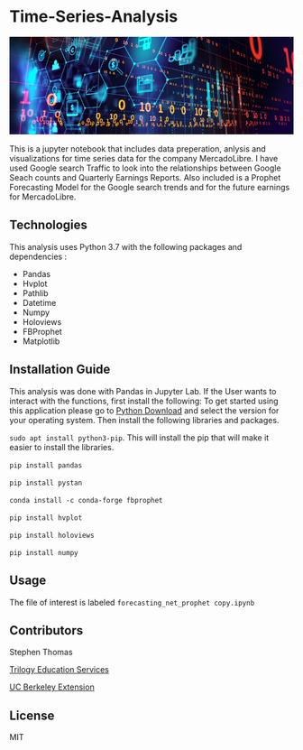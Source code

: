 # Time-Series-Analysis



![fintech_image](fintech_image_time_series.png)


This is a jupyter notebook that includes data preperation, anlysis and visualizations for time series data for the company MercadoLibre. I have used Google search Traffic to look into the relationships between Google Seach counts and Quarterly Earnings Reports. Also included is a Prophet Forecasting Model for the Google search trends and for the future earnings for MercadoLibre. 


## Technologies

This analysis uses Python 3.7 with the following packages and dependencies  :

-  Pandas
-  Hvplot
-  Pathlib
-  Datetime
-  Numpy
-  Holoviews
-  FBProphet
-  Matplotlib


## Installation Guide

This analysis was done with Pandas in Jupyter Lab. If the User wants to interact with the functions, first install the following:
  To get started using this application please go to [Python Download](https://www.python.org/downloads/) and select the version for your operating system. Then install the following libraries and packages.

``` sudo apt install python3-pip ```. This will install the pip that will make it easier to install the libraries.

``` pip install pandas ```

``` pip install pystan ```

``` conda install -c conda-forge fbprophet ``` 

``` pip install hvplot ```

``` pip install holoviews ```

``` pip install numpy ```


## Usage

The file of interest is labeled  ``` forecasting_net_prophet copy.ipynb ```


## Contributors

Stephen Thomas

[Trilogy Education Services](https://www.trilogyed.com/)

[UC Berkeley Extension ](https://extension.berkeley.edu/)



## License 

MIT

